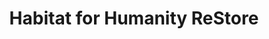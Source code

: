 ---
title: "Habitat for Humanity ReStore"
url: /lenexa/habitat-for-humanity-restore/
shop: charity
---